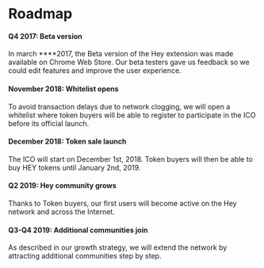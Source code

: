 # Roadmap

#### Q4 2017: Beta version

In march ****2017, the Beta version of the Hey extension was made available on Chrome Web Store. Our beta testers gave us feedback so we could edit features and improve the user experience.

#### November 2018: Whitelist opens

To avoid transaction delays due to network clogging, we will open a whitelist where token buyers will be able to register to participate in the ICO before its official launch.

#### December 2018: Token sale launch

The ICO will start on December 1st, 2018. Token buyers will then be able to buy HEY tokens until January 2nd, 2019.

#### Q2 2019: Hey community grows

Thanks to Token buyers, our first users will become active on the Hey network and across the Internet.

#### Q3-Q4 2019: Additional communities join

As described in our growth strategy, we will extend the network by attracting additional communities step by step.

